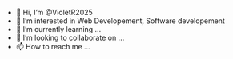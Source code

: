 - 👋 Hi, I’m @VioletR2025
- 👀 I’m interested in Web Developement, Software developement
- 🌱 I’m currently learning ...
- 💞️ I’m looking to collaborate on ...
- 📫 How to reach me ...

<!---
VioletR2025/VioletR2025 is a ✨ special ✨ repository because its `README.md` (this file) appears on your GitHub profile.
You can click the Preview link to take a look at your changes.
--->
